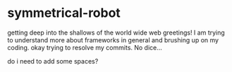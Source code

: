 # symmetrical-robot
getting deep into the shallows of the world wide web
greetings! I am trying to understand more about frameworks in general and brushing up on my coding.
okay trying to resolve my commits. No dice...

do i need to add some spaces?
